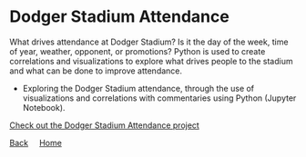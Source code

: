 <link rel="stylesheet" href="/assets/css/main.css">

# Dodger Stadium Attendance

What drives attendance at Dodger Stadium?  Is it the day of the week, time of year, weather, opponent, or promotions?  Python is used to create correlations and visualizations to explore what drives people to the stadium and what can be done to improve attendance.  

*	Exploring the Dodger Stadium attendance, through the use of visualizations and correlations with commentaries using Python (Jupyter Notebook).

[Check out the Dodger Stadium Attendance project](https://github.com/michelle-bh/michelle-bh.github.io/tree/main/Dodger-Stadium-Attendance)



[Back](../README.md) &nbsp; &nbsp; [Home](https://michelle-bh.github.io/)

